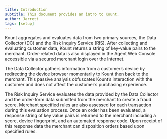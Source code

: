 ```yaml
---
title: Introduction
subtitle: This document provides an intro to Kount.
author: Jarrett
tags: [setup]
---
```


Kount aggregates and evaluates data from two primary sources, the Data Collector (DC) and the Risk
Inquiry Service (RIS). After collecting and evaluating customer data, Kount returns a string of key-value
pairs to the merchant. Order-related data is also displayed in the Agent Web Console accessible via a
secured merchant login over the Internet.

The Data Collector gathers information from a customer’s device by redirecting the device browser
momentarily to Kount then back to the merchant. This passive analysis obfuscates Kount’s interaction
with the customer and does not affect the customer’s purchasing experience.

The Risk Inquiry Service evaluates the data provided by the Data Collector and the order-form data
submitted from the merchant to create a fraud score. Merchant specified rules are also assessed for
each transaction during this evaluation process. Once an order has been evaluated, a response string of
key value pairs is returned to the merchant including a score, device fingerprint, and an automated
response code. Upon receipt of this response data the merchant can disposition orders based upon
specified rules.
 
